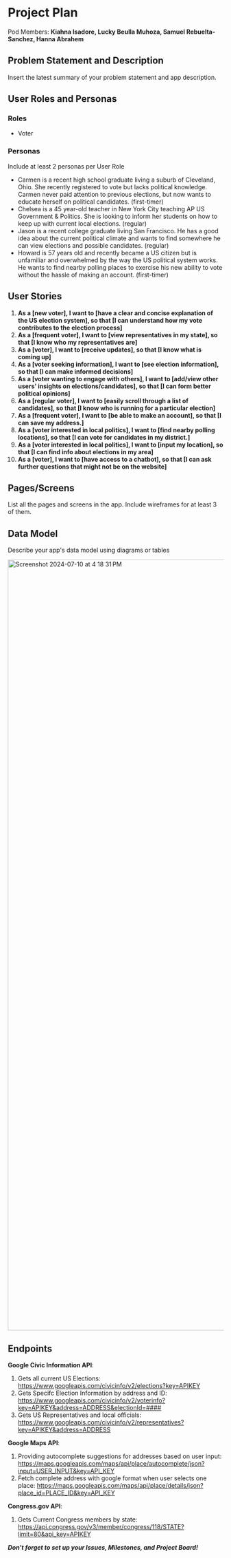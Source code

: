 # Project Plan

Pod Members: **Kiahna Isadore, Lucky Beulla Muhoza, Samuel Rebuelta-Sanchez, Hanna Abrahem**

## Problem Statement and Description

Insert the latest summary of your problem statement and app description.

## User Roles and Personas

### Roles

- Voter

### Personas

Include at least 2 personas per User Role

- Carmen is a recent high school graduate living a suburb of Cleveland, Ohio. She recently registered to vote but lacks political knowledge. Carmen never paid attention to previous elections, but now wants to educate herself on political candidates. (first-timer)
- Chelsea is a 45 year-old teacher in New York City teaching AP US Government & Politics. She is looking to inform her students on how to keep up with current local elections. (regular)
- Jason is a recent college graduate living San Francisco. He has a good idea about the current political climate and wants to find somewhere he can view elections and possible candidates. (regular)
- Howard is 57 years old and recently became a US citizen but is unfamiliar and overwhelmed by the way the US political system works. He wants to find nearby polling places to exercise his new ability to vote without the hassle of making an account. (first-timer)

## User Stories

1. **As a [new voter], I want to [have a clear and concise explanation of the US election system], so that [I can understand how my vote contributes to the election process]**
2. **As a [frequent voter], I want to [view representatives in my state], so that [I know who my representatives are]**
3. **As a [voter], I want to [receive updates], so that [I know what is coming up]**
4. **As a [voter seeking information], I want to [see election information], so that [I can make informed decisions]**
5. **As a [voter wanting to engage with others], I want to [add/view other users' insights on elections/candidates], so that [I can form better political opinions]**
6. **As a [regular voter], I want to [easily scroll through a list of candidates], so that [I know who is running for a particular election]**
7. **As a [frequent voter], I want to [be able to make an account], so that [I can save my address.]**
8. **As a [voter interested in local politics], I want to [find nearby polling locations], so that [I can vote for candidates in my district.]**
9. **As a [voter interested in local politics], I want to [input my location], so that [I can find info about elections in my area]**
10. **As a [voter], I want to [have access to a chatbot], so that [I can ask further questions that might not be on the website]**

## Pages/Screens

List all the pages and screens in the app. Include wireframes for at least 3 of them.

## Data Model

Describe your app's data model using diagrams or tables

<img width="1792" alt="Screenshot 2024-07-10 at 4 18 31 PM" src="https://github.com/FTL-2024-Pod-H/PollPal/assets/117693506/8496832b-24f2-48cf-8d05-11cdde3b0c69">


## Endpoints

**Google Civic Information API**:
1. Gets all current US Elections: https://www.googleapis.com/civicinfo/v2/elections?key=APIKEY
2. Gets Specifc Election Information by address and ID: https://www.googleapis.com/civicinfo/v2/voterinfo?key=APIKEY&address=ADDRESS&electionId=####
3. Gets US Representatives and local officials: https://www.googleapis.com/civicinfo/v2/representatives?key=APIKEY&address=ADDRESS

**Google Maps API**: 
1. Providing autocomplete suggestions for addresses based on user input: https://maps.googleapis.com/maps/api/place/autocomplete/json?input=USER_INPUT&key=API_KEY
2. Fetch complete address with google format when user selects one place: https://maps.googleapis.com/maps/api/place/details/json?place_id=PLACE_ID&key=API_KEY

**Congress.gov API**:
1. Gets Current Congress members by state: https://api.congress.gov/v3/member/congress/118/STATE?limit=80&api_key=APIKEY



***Don't forget to set up your Issues, Milestones, and Project Board!***
